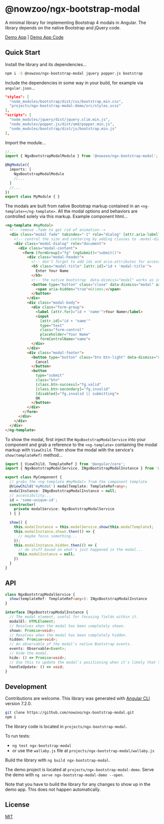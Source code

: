 # @nowzoo/ngx-bootstrap-modal

A minimal library for implementing Bootstrap 4 modals in Angular. The library depends on the native Bootstrap and jQuery code.

[Demo App](https://nowzoo.github.io/ngx-bootstrap-modal/) |
[Demo App Code](https://github.com/nowzoo/ngx-bootstrap-modal/tree/master/projects/ngx-bootstrap-modal-demo)


## Quick Start

Install the library and its dependencies...

```bash
npm i -S @nowzoo/ngx-bootstrap-modal jquery popper.js bootstrap
```

Include the dependencies in some way in your build, for example via `angular.json`...

```json
"styles": [
  "node_modules/bootstrap/dist/css/bootstrap.min.css",
  "projects/ngx-bootstrap-modal-demo/src/styles.scss"
],
"scripts": [
  "node_modules/jquery/dist/jquery.slim.min.js",
  "node_modules/popper.js/dist/umd/popper.min.js",
  "node_modules/bootstrap/dist/js/bootstrap.min.js"
],
```

Import the module...
```ts
//...
import { NgxBootstrapModalModule } from '@nowzoo/ngx-bootstrap-modal';

@NgModule({
  imports: [
    NgxBootstrapModalModule
    //...
  ]
  //...
})
export class MyModule { }
```

The modals are built from native Bootstrap markup contained in an `<ng-template></ng-template>`. All the modal options and behaviors are controlled solely via this markup. Example component html...

```html
<ng-template #myModal>
  <!-- remove .fade to get rid of animation-->
  <div class="modal fade" tabindex="-1" role="dialog" [attr.aria-labelledby]="id + 'modal-title'">
    <!-- control the size and centering by adding classes to .modal-dialog -->
    <div class="modal-dialog" role="document">
      <div class="modal-content">
        <form [formGroup]="fg" (ngSubmit)="submit()">
          <div class="modal-header">
            <!-- don't forget to add ids and aria-attributes for accessibility -->
            <h5 class="modal-title" [attr.id]="id + 'modal-title'">
              Enter Your Name
            </h5>
            <!-- the native bootstrap  data-dismiss="modal" works as intended -->
            <button type="button" class="close" data-dismiss="modal" aria-label="Close">
              <span aria-hidden="true">&times;</span>
            </button>
          </div>
          <div class="modal-body">
            <div class="form-group">
              <label [attr.for]="id + 'name'">Your Name</label>
              <input
                [attr.id]="id + 'name'"
                type="text"
                class="form-control"
                placeholder="Your Name"
                formControlName="name">
            </div>
          </div>
          <div class="modal-footer">
            <button type="button" class="btn btn-light" data-dismiss="modal">
              Cancel
            </button>
            <button
              type="submit"
              class="btn"
              [class.btn-success]="fg.valid"
              [class.btn-secondary]="fg.invalid"
              [disabled]="fg.invalid || submitting">
              OK
            </button>
          </div>
        </form>
      </div>
    </div>
  </div>
</ng-template>
```
To show the modal, first inject the `NgxBootstrapModalService` into your component and grab a reference to the `<ng-template>` containing the modal markup with `ViewChild`. Then show the modal with the service's `show(templateRef)` method...

```ts
import { ViewChild, TemplateRef } from '@angular/core';
import { NgxBootstrapModalService, INgxBootstrapModalInstance } from '@nowzoo/ngx-bootstrap-modal';

export class MyComponent {
  // grabs the <ng-template #myModal> from the component template
  @ViewChild('myModal') modalTemplate: TemplateRef<any>;
  modalInstance: INgxBootstrapModalInstance = null;
  // accessibility...
  id = 'some-unique-id';
  constructor(
    private modalService: NgxBootstrapModalService
  ) { }

  show() {
    this.modalInstance = this.modalService.show(this.modalTemplate);
    this.modalInstance.shown.then(() => {
      // maybe focus something...
    });
    this.modalInstance.hidden.then(() => {
      // do stuff based on what's just happened in the modal...
      this.modalInstance = null;
    })
  }
}
```

## API

```ts
class NgxBootstrapModalService {
  show(templateRef: TemplateRef<any>): INgxBootstrapModalInstance
}

interface INgxBootstrapModalInstance {
  // The modal element, useful for focusing fields within it.
  modalEl: HTMLElement;
  // Resolves when the modal has been completely shown.
  shown: Promise<void>;
  // Resolves when the modal has been completely hidden.
  hidden: Promise<void>;
  // An observable of the modal's native Bootstrap events.
  events: Observable<Event>;
  // Hide the modal.
  hide: () => Promise<void>;
  // Use this to update the modal's positioning when it's likely that the content has changed its height.
  handleUpdate: () => void;
}
```

## Development

Contributions are welcome. This library was generated with [Angular CLI](https://github.com/angular/angular-cli) version 7.2.0.

```bash
git clone https://github.com/nowzoo/ngx-bootstrap-modal.git
npm i
```

The library code is located in `projects/ngx-bootstrap-modal`.

To run tests:
  - `ng test ngx-bootstrap-modal`
  - or use the `wallaby.js` file at `projects/ngx-bootstrap-modal/wallaby.js`

Build the library with `ng build ngx-bootstrap-modal`.

The demo project is located at `projects/ngx-bootstrap-modal-demo`. Serve the demo with `ng serve ngx-bootstrap-modal-demo --open`.

Note that you have to build the library for any changes to show up in the demo app. This does not happen automatically.  

## License

[MIT](https://github.com/nowzoo/ngx-bootstrap-modal/blob/master/LICENSE)
